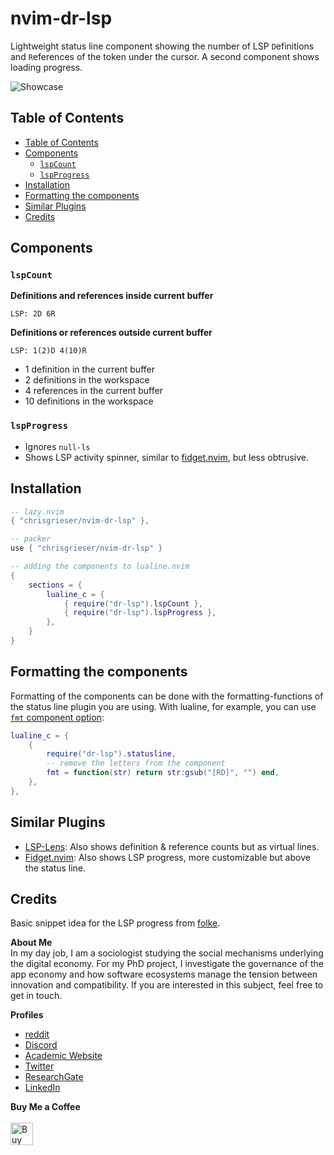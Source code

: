<!-- LTeX: enabled=false --><!-- vale off -->
# nvim-dr-lsp

Lightweight status line component showing the number of LSP `D`efinitions and `R`eferences of the token under the cursor. A second component shows loading progress.

![Showcase](https://github.com/chrisgrieser/nvim-dr-lsp/assets/73286100/8c6600c8-b16d-434f-8bdb-47b4a9dab7cb)

## Table of Contents
<!--toc:start-->
- [Table of Contents](#table-of-contents)
- [Components](#components)
	- [`lspCount`](#lspcount)
	- [`lspProgress`](#lspprogress)
- [Installation](#installation)
- [Formatting the components](#formatting-the-components)
- [Similar Plugins](#similar-plugins)
- [Credits](#credits)
<!--toc:end-->
<!-- LTeX: enabled=true --><!-- vale on -->

## Components

### `lspCount`
__Definitions and references inside current buffer__

```text
LSP: 2D 6R
```

__Definitions or references outside current buffer__

```text
LSP: 1(2)D 4(10)R
```

- 1 definition in the current buffer
- 2 definitions in the workspace
- 4 references in the current buffer
- 10 definitions in the workspace

### `lspProgress`
- Ignores `null-ls`
- Shows LSP activity spinner, similar to [fidget.nvim](https://github.com/j-hui/fidget.nvim), but less obtrusive.

## Installation

```lua
-- lazy.nvim
{ "chrisgrieser/nvim-dr-lsp" },

-- packer
use { "chrisgrieser/nvim-dr-lsp" }
```

```lua
-- adding the components to lualine.nvim
{
	sections = {
		lualine_c = {
			{ require("dr-lsp").lspCount },
			{ require("dr-lsp").lspProgress },
		},
	}
}
```

## Formatting the components
Formatting of the components can be done with the formatting-functions of the status line plugin you are using. With lualine, for example, you can use [`fmt` component option](https://github.com/nvim-lualine/lualine.nvim#global-options):

```lua
lualine_c = {
	{ 
		require("dr-lsp").statusline, 
		-- remove the letters from the component
		fmt = function(str) return str:gsub("[RD]", "") end,
	},
},
```

## Similar Plugins
- [LSP-Lens](https://github.com/VidocqH/lsp-lens.nvim): Also shows definition & reference counts but as virtual lines.
- [Fidget.nvim](https://github.com/j-hui/fidget.nvim): Also shows LSP progress,
  more customizable but above the status line.

## Credits
<!-- LTeX: enabled=false --><!-- vale off -->
Basic snippet idea for the LSP progress from [folke](https://www.reddit.com/r/neovim/comments/o4bguk/comment/h2kcjxa/).
<!-- LTeX: enabled=true --><!-- vale on -->
<!-- vale Google.FirstPerson = NO -->
__About Me__  
In my day job, I am a sociologist studying the social mechanisms underlying the digital economy. For my PhD project, I investigate the governance of the app economy and how software ecosystems manage the tension between innovation and compatibility. If you are interested in this subject, feel free to get in touch.

__Profiles__  
- [reddit](https://www.reddit.com/user/pseudometapseudo)
- [Discord](https://discordapp.com/users/462774483044794368/)
- [Academic Website](https://chris-grieser.de/)
- [Twitter](https://twitter.com/pseudo_meta)
- [ResearchGate](https://www.researchgate.net/profile/Christopher-Grieser)
- [LinkedIn](https://www.linkedin.com/in/christopher-grieser-ba693b17a/)

__Buy Me a Coffee__  
<br>
<a href='https://ko-fi.com/Y8Y86SQ91' target='_blank'><img height='36' style='border:0px;height:36px;' src='https://cdn.ko-fi.com/cdn/kofi1.png?v=3' border='0' alt='Buy Me a Coffee at ko-fi.com' /></a>
